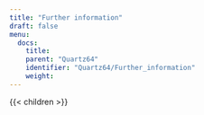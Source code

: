 ```yaml
---
title: "Further information"
draft: false
menu:
  docs:
    title:
    parent: "Quartz64"
    identifier: "Quartz64/Further_information"
    weight:
---
```


{{< children >}}
